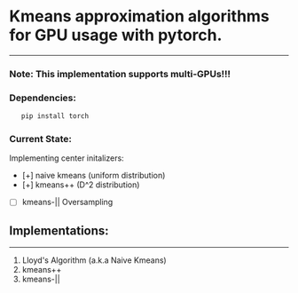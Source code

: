 # Kmeans approximation algorithms for GPU usage with pytorch.
---
### Note: This implementation supports multi-GPUs!!!

### Dependencies:
```sh
   pip install torch
```

### Current State:
Implementing center initalizers:
- [+] naive kmeans (uniform distribution)
- [+] kmeans++ (D^2 distribution)
- [ ] kmeans-|| Oversampling

## Implementations:
---
1. Lloyd's Algorithm (a.k.a Naive Kmeans)
2. kmeans++
3. kmeans-||
